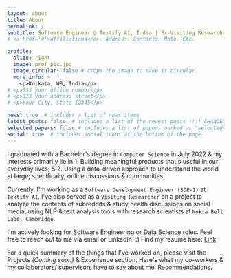 ```yaml
---
layout: about
title: About
permalink: /
subtitle: Software Engineer @ Textify AI, India | Ex-Visiting Researcher @ Nokia Bell Labs, Cambridge
# <a href='#'>Affiliations</a>. Address. Contacts. Moto. Etc.

profile:
  align: right
  image: prof_pic.jpg
  image_circular: false # crops the image to make it circular
  more_info: >
    <p>Kolkata, WB, India</p>
# <p>555 your office number</p>
# <p>123 your address street</p>
# <p>Your City, State 12345</p>

news: true  # includes a list of news items
latest_posts: false  # includes a list of the newest posts !!!! CHANGED !!!!!
selected_papers: false # includes a list of papers marked as "selected={true}" !!!! CHANGED !!!!!
social: true  # includes social icons at the bottom of the page
---
```


I graduated with a Bachelor's degree in `Computer Science` in July 2022 & my interests primarily lie in 1. Building meaningful products that's useful in our everyday lives; & 2. Using a data-driven approach to understand the world at large; specifically, online discussions & communities.

Currently, I'm working as a `Software Development Engineer (SDE-1)` at `Textify AI`. I've also served as a `Visiting Researcher` on a project to analyze the contents of subreddits & study health discussions on social media, using NLP & text analysis tools with research scientists at `Nokia Bell Labs, Cambridge`.

I'm actively looking for Software Engineering or Data Science roles.
Feel free to reach out to me via email or LinkedIn. :) Find my resume here: [Link](https://bit.ly/adasdevresume).

For a quick summary of the things that I've worked on, please visit the Projects *(Coming soon)* & Experience section.
Here's what my co-workers & my collaborators/ supervisors have to say about me: [Recommendations](/recommendations).